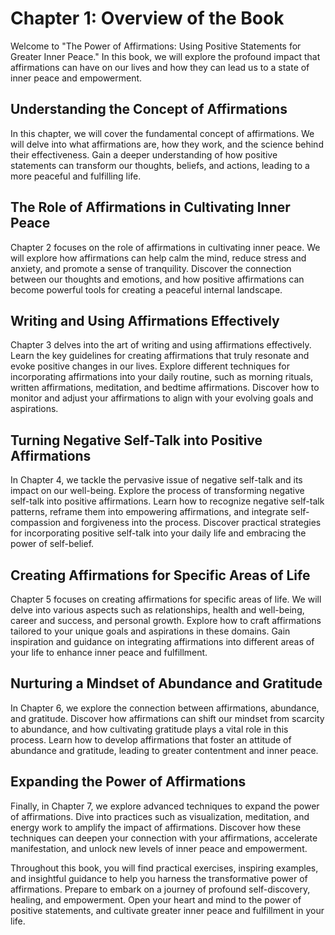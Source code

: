 Chapter 1: Overview of the Book
===============================

Welcome to "The Power of Affirmations: Using Positive Statements for Greater Inner Peace." In this book, we will explore the profound impact that affirmations can have on our lives and how they can lead us to a state of inner peace and empowerment.

Understanding the Concept of Affirmations
-----------------------------------------

In this chapter, we will cover the fundamental concept of affirmations. We will delve into what affirmations are, how they work, and the science behind their effectiveness. Gain a deeper understanding of how positive statements can transform our thoughts, beliefs, and actions, leading to a more peaceful and fulfilling life.

The Role of Affirmations in Cultivating Inner Peace
---------------------------------------------------

Chapter 2 focuses on the role of affirmations in cultivating inner peace. We will explore how affirmations can help calm the mind, reduce stress and anxiety, and promote a sense of tranquility. Discover the connection between our thoughts and emotions, and how positive affirmations can become powerful tools for creating a peaceful internal landscape.

Writing and Using Affirmations Effectively
------------------------------------------

Chapter 3 delves into the art of writing and using affirmations effectively. Learn the key guidelines for creating affirmations that truly resonate and evoke positive changes in our lives. Explore different techniques for incorporating affirmations into your daily routine, such as morning rituals, written affirmations, meditation, and bedtime affirmations. Discover how to monitor and adjust your affirmations to align with your evolving goals and aspirations.

Turning Negative Self-Talk into Positive Affirmations
-----------------------------------------------------

In Chapter 4, we tackle the pervasive issue of negative self-talk and its impact on our well-being. Explore the process of transforming negative self-talk into positive affirmations. Learn how to recognize negative self-talk patterns, reframe them into empowering affirmations, and integrate self-compassion and forgiveness into the process. Discover practical strategies for incorporating positive self-talk into your daily life and embracing the power of self-belief.

Creating Affirmations for Specific Areas of Life
------------------------------------------------

Chapter 5 focuses on creating affirmations for specific areas of life. We will delve into various aspects such as relationships, health and well-being, career and success, and personal growth. Explore how to craft affirmations tailored to your unique goals and aspirations in these domains. Gain inspiration and guidance on integrating affirmations into different areas of your life to enhance inner peace and fulfillment.

Nurturing a Mindset of Abundance and Gratitude
----------------------------------------------

In Chapter 6, we explore the connection between affirmations, abundance, and gratitude. Discover how affirmations can shift our mindset from scarcity to abundance, and how cultivating gratitude plays a vital role in this process. Learn how to develop affirmations that foster an attitude of abundance and gratitude, leading to greater contentment and inner peace.

Expanding the Power of Affirmations
-----------------------------------

Finally, in Chapter 7, we explore advanced techniques to expand the power of affirmations. Dive into practices such as visualization, meditation, and energy work to amplify the impact of affirmations. Discover how these techniques can deepen your connection with your affirmations, accelerate manifestation, and unlock new levels of inner peace and empowerment.

Throughout this book, you will find practical exercises, inspiring examples, and insightful guidance to help you harness the transformative power of affirmations. Prepare to embark on a journey of profound self-discovery, healing, and empowerment. Open your heart and mind to the power of positive statements, and cultivate greater inner peace and fulfillment in your life.
